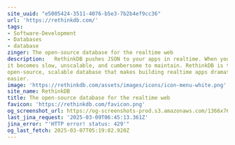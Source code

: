 ```yaml
---
site_uuid: "e5005424-3511-4076-b5e3-7b2b4ef9cc36"
url: 'https://rethinkdb.com/'
tags:
- Software-Development
- Databases
- database
zinger: The open-source database for the realtime web
description:   RethinkDB pushes JSON to your apps in realtime. When your app polls for data,
it becomes slow, unscalable, and cumbersome to maintain. RethinkDB is the
open-source, scalable database that makes building realtime apps dramatically
easier.
image: 'https://rethinkdb.com/assets/images/icons/icon-menu-white.png'
site_name: RethinkDB
title: The open-source database for the realtime web
favicon: 'https://rethinkdb.com/favicon.png'
og_screenshot_url: https://og-screenshots-prod.s3.amazonaws.com/1366x768/80/false/b72c7024dc043ca77c44e242b4361c4ef08510faa5ee5882bad3b845cb00d77c.jpeg
last_jina_request: '2025-03-09T06:45:13.361Z'
jina_error: "'HTTP error! status: 429'"
og_last_fetch: 2025-03-07T05:19:02.920Z
---
```


